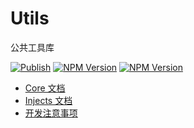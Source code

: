 # Utils

公共工具库

[![Publish](https://github.com/aceHubert//ace-util/actions/workflows/publish.yml/badge.svg?branch=master)](https://github.com/aceHubert//ace-util/actions/workflows/publish.yml)
[![NPM Version](https://img.shields.io/npm/v/%40ace-util%2Fcore?label=%40ace-util%2Fcore)](https://www.npmjs.com/package/@ace-util/core)
[![NPM Version](https://img.shields.io/npm/v/%40ace-util%2Finjects?label=%40ace-util%2Finjects)
](https://www.npmjs.com/package/@ace-util/injects)


- [Core 文档](./packages/core/README.md)
- [Injects 文档](./packages/injects/README.md)
- [开发注意事项](./DEVELOP.md)

<br>
<br>
